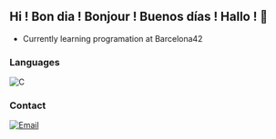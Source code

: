 ## Hi ! Bon dia ! Bonjour ! Buenos días ! Hallo ! 👋

- Currently learning programation at Barcelona42

### Languages
![C](https://img.shields.io/badge/C-00599C?style=for-the-badge&logo=c&logoColor=white)

### Contact
[![Email](https://img.shields.io/badge/Email-D14836?style=for-the-badge&logo=gmail&logoColor=white)](mailto:chatelcorentin.2@gmail.com)
